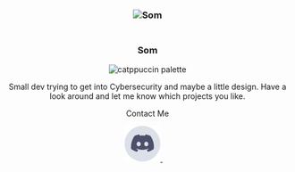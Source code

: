 <h3 align="center">
	<img src="https://avatars.githubusercontent.com/u/20444045?s=400&u=e85c4bc03615cb8b0fb7ac83d1aadb6470e269a2&v=4" width="100" alt="Som"/><br/><br/>


<h3 align="center">Som</h3>

</h3>

<p align="center">
  <img src="https://raw.githubusercontent.com/catppuccin/catppuccin/main/assets/palette/macchiato.png" alt="catppuccin palette" width="400" />
</p>


<p align="center">
Small dev trying to get into Cybersecurity and maybe a little design. Have a look around and let me know which projects you like.
</p>

<p align="center">
  Contact Me
</p>

<p align="center">
  <a href="https://discord.com/users/391636126265245697">
    <picture>
      <source srcset="https://raw.githubusercontent.com/catppuccin/catppuccin/main/assets/social/macchiato_discord.svg" width="64" height="64" alt="Discord Logo" media="(prefers-color-scheme: dark)"/>
      <source srcset="https://raw.githubusercontent.com/catppuccin/catppuccin/main/assets/social/latte_discord.svg" width="64" height="64" alt="Discord Logo" media="(prefers-color-scheme: light), (prefers-color-scheme: no-preference)"/>
      <img src="https://raw.githubusercontent.com/catppuccin/catppuccin/main/assets/social/latte_discord.svg" width="64" height="64" alt="Discord Logo"/>
    </picture>
  </a>
  <img src="https://raw.githubusercontent.com/catppuccin/catppuccin/main/assets/misc/transparent.png" height="1" width="5"/>
  <img src="https://raw.githubusercontent.com/catppuccin/catppuccin/main/assets/misc/transparent.png" height="1" width="5"/>
</p>

